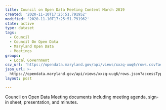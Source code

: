 ```yaml
---
title: Council on Open Data Meeting Content March 2019
created: '2020-11-10T17:25:51.791952'
modified: '2020-11-10T17:25:51.791962'
state: active
type: dataset
tags:
  - Council
  - Council On Open Data
  - Maryland Open Data
  - Meetings
groups:
  - Local Government
csv_url: 'https://opendata.maryland.gov/api/views/xxzq-uuq6/rows.csv?accessType=DOWNLOAD'
json_url: >-
  https://opendata.maryland.gov/api/views/xxzq-uuq6/rows.json?accessType=DOWNLOAD
layout: post

---
```

Council on Open Data Meeting documents including meeting agenda, sign-in sheet, presentation, and minutes.
